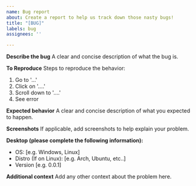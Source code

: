 ```yaml
---
name: Bug report
about: Create a report to help us track down those nasty bugs!
title: "[BUG]"
labels: bug
assignees: ''

---
```


**Describe the bug**
A clear and concise description of what the bug is.

**To Reproduce**
Steps to reproduce the behavior:
1. Go to '...'
2. Click on '....'
3. Scroll down to '....'
4. See error

**Expected behavior**
A clear and concise description of what you expected to happen.

**Screenshots**
If applicable, add screenshots to help explain your problem.

**Desktop (please complete the following information):**
 - OS: [e.g. Windows, Linux]
 - Distro (If on Linux): [e.g. Arch, Ubuntu, etc..]
 - Version [e.g. 0.0.1]

**Additional context**
Add any other context about the problem here.
